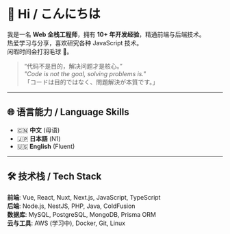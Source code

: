 # 👋 Hi / こんにちは

我是一名 **Web 全栈工程师**，拥有 **10+ 年开发经验**，精通前端与后端技术。  
热爱学习与分享，喜欢研究各种 JavaScript 技术。  
闲暇时间会打羽毛球 🏸。

> “代码不是目的，解决问题才是核心。”  
> *"Code is not the goal, solving problems is."*  
> 「コードは目的ではなく、問題解決が本質です。」


---

## 🌐 语言能力 / Language Skills
- 🇨🇳 **中文** (母语)
- 🇯🇵 **日本語** (N1)
- 🇺🇸 **English** (Fluent)


---

## 🛠 技术栈 / Tech Stack
**前端**: Vue, React, Nuxt, Next.js, JavaScript, TypeScript  
**后端**: Node.js, NestJS, PHP, Java, ColdFusion  
**数据库**: MySQL, PostgreSQL, MongoDB, Prisma ORM  
**云与工具**: AWS (学习中), Docker, Git, Linux

